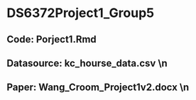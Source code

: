 # DS6372Project1_Group5
## Code: Porject1.Rmd 
## Datasource: kc_hourse_data.csv \n
## Paper: Wang_Croom_Project1v2.docx \n

